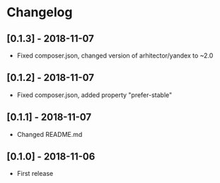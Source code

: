 # Changelog

## [0.1.3] - 2018-11-07

* Fixed composer.json, changed version of arhitector/yandex to ~2.0

## [0.1.2] - 2018-11-07

* Fixed composer.json, added property "prefer-stable"

## [0.1.1] - 2018-11-07

* Changed README.md

## [0.1.0] - 2018-11-06

* First release